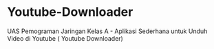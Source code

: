 # Youtube-Downloader
UAS Pemograman Jaringan Kelas A - Aplikasi Sederhana untuk Unduh Video di Youtube ( Youtube Downloader)
